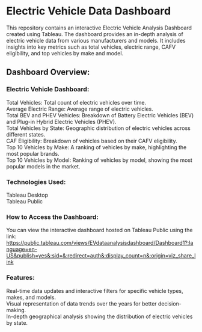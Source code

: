# Electric Vehicle Data Dashboard
This repository contains an interactive Electric Vehicle Analysis Dashboard created using Tableau. The dashboard provides an in-depth analysis of electric vehicle data from various manufacturers and models. It includes insights into key metrics such as total vehicles, electric range, CAFV eligibility, and top vehicles by make and model.

## Dashboard Overview:

### Electric Vehicle Dashboard:

Total Vehicles: Total count of electric vehicles over time.\
Average Electric Range: Average range of electric vehicles.\
Total BEV and PHEV Vehicles: Breakdown of Battery Electric Vehicles (BEV) and Plug-in Hybrid Electric Vehicles (PHEV).\
Total Vehicles by State: Geographic distribution of electric vehicles across different states.\
CAF Eligibility: Breakdown of vehicles based on their CAFV eligibility.\
Top 10 Vehicles by Make: A ranking of vehicles by make, highlighting the most popular brands.\
Top 10 Vehicles by Model: Ranking of vehicles by model, showing the most popular models in the market.

### Technologies Used:
Tableau Desktop\
Tableau Public

### How to Access the Dashboard:
You can view the interactive dashboard hosted on Tableau Public using the link: https://public.tableau.com/views/EVdataanalysisdashboard/Dashboard1?:language=en-US&publish=yes&:sid=&:redirect=auth&:display_count=n&:origin=viz_share_link


### Features:
Real-time data updates and interactive filters for specific vehicle types, makes, and models.\
Visual representation of data trends over the years for better decision-making.\
In-depth geographical analysis showing the distribution of electric vehicles by state.